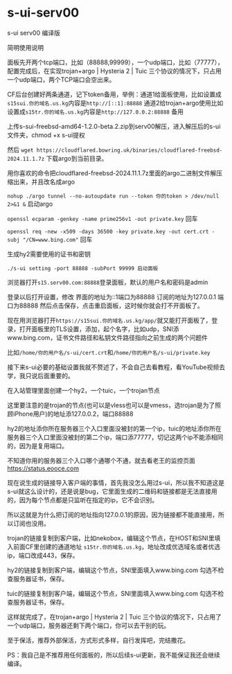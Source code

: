 # s-ui-serv00
s-ui serv00 编译版

简明使用说明

面板先开两个tcp端口，比如（88888,99999），一个udp端口，比如（77777），配置完成后，在实现trojan+argo | Hysteria 2 | Tuic 三个协议的情况下，只占用一个udp端口，两个TCP端口会空出来。

CF后台创建好两条通道，记下token备用，举例：通道1给面板使用，比如设置成`s15sui.你的域名.us.kg`内容是`http://[::1]:88888` 通道2给trojan+argo使用比如设置成`s15tr.你的域名.us.kg`内容是`http://127.0.0.2:88888` 备用

上传s-sui-freebsd-amd64-1.2.0-beta.2.zip到serv00解压，进入解压后的s-ui文件夹，chmod +x s-ui提权

然后 ```wget https://cloudflared.bowring.uk/binaries/cloudflared-freebsd-2024.11.1.7z``` 下载argo到当前目录。

用你喜欢的命令把cloudflared-freebsd-2024.11.1.7z里面的argo二进制文件解压缩出来，并且改名成argo

`nohup ./argo tunnel --no-autoupdate run --token 你的token > /dev/null 2>&1 &`  启动argo

`openssl ecparam -genkey -name prime256v1 -out private.key` 回车

`openssl req -new -x509 -days 36500 -key private.key -out cert.crt -subj "/CN=www.bing.com"` 回车

生成hy2需要使用的证书和密钥

```
./s-ui setting -port 88888 -subPort 99999 启动面板
```

浏览器打开`s15.serv00.com:88888`登录面板，默认的用户名和密码是admin

登录以后打开设置，修改 界面的地址为::1端口为88888  订阅的地址为127.0.0.1 端口为88888 然后点击保存，点击重启面板，这时候你就会打不开面板了。

现在用浏览器打开`https://s15sui.你的域名.us.kg/app/`就又能打开面板了，登录，打开面板里的TLS设置，添加，起个名字，比如udp，SNI添www.bing.com，证书文件路径和私钥文件路径指向之前生成的两个问题件

比如`/home/你的用户名/s-ui/cert.crt`和`/home/你的用户名/s-ui/private.key`

接下来s-ui必要的基础设置我就不赘述了，不会自己去看教程，看YouTube视频去学，我只说后面重要的。

在入站管理里面创建一个hy2，一个tuic，一个trojan节点

这里要注意的是trojan的节点(也可以是vless也可以是vmess，选trojan是为了照顾iPhone用户)的地址添127.0.0.2，端口88888

hy2的地址添你所在服务器三个入口里面没被封的第一个ip，tuic的地址添你所在服务器三个入口里面没被封的第二个ip，端口添77777，切记这两个ip不能添相同的，因为是复用端口。

不知道你用的服务器三个入口哪个通哪个不通，就去看老王的监控页面 https://status.eooce.com

现在说生成的链接导入客户端的事情，首先我没怎么用过s-ui，所以我不知道这是s-ui就这么设计的，还是说是bug，它里面生成的二维码和链接都是无法直接用的，因为每个节点都是只监听在指定的ip，它不会识别。

所以这就是为什么把订阅的地址指向127.0.0.1的原因，因为链接都不能直接用，所以订阅也没用。

trojan的链接复制到客户端，比如nekobox，编辑这个节点，在HOST和SNI里填入前面CF里创建的通道地址 `s15tr.你的域名.us.kg`，地址改成优选域名或者优选ip，端口改成443，保存。

hy2的链接复制到客户端，编辑这个节点，SNI里面填入www.bing.com 勾选不检查服务器证书，保存。

tuic的链接复制到客户端，编辑这个节点，SNI里面填入www.bing.com 勾选不检查服务器证书，保存。

这样就完成了，在trojan+argo | Hysteria 2 | Tuic 三个协议的情况下，只占用了一个udp端口，服务器还剩下两个端口，你可以去干别的玩。

至于保活，推荐外部保活，方式形式多样，自行发挥吧，完结撒花。

PS：我自己是不推荐用任何面板的，所以后续s-ui更新，我不能保证我还会继续编译。
